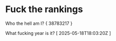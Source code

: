 # Fuck the rankings

Who the hell am I?
{ 38783217 }

What fucking year is it?
[ 2025-05-18T18:03:20Z ]
